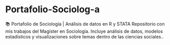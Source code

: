 # Portafolio-Sociolog-a
📚 Portafolio de Sociología | Análisis de datos en R y STATA Repositorio con mis trabajos del Magíster en Sociología. Incluye análisis de datos, modelos estadísticos y visualizaciones sobre temas dentro de las ciencias sociales..
